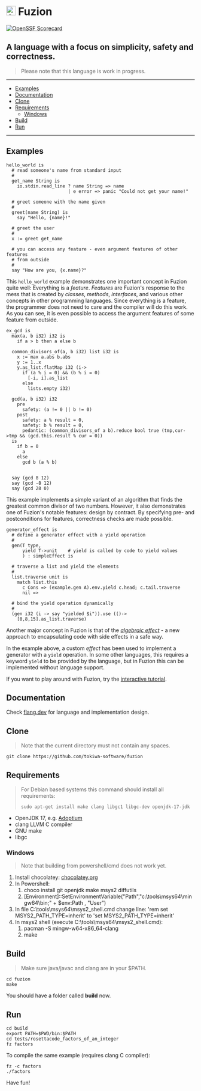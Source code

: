 # <img src="assets/logo.svg" alt="fuzion logo" width="25" /> Fuzion

[![OpenSSF
Scorecard](https://api.securityscorecards.dev/projects/github.com/tokiwa-software/fuzion/badge)](https://api.securityscorecards.dev/projects/github.com/tokiwa-software/fuzion)

## A language with a focus on simplicity, safety and correctness.

> Please note that this language is work in progress.

---

<!--ts-->
   * [Examples](#examples)
   * [Documentation](#documentation)
   * [Clone](#clone)
   * [Requirements](#requirements)
     * [Windows](#windows)
   * [Build](#build)
   * [Run](#run)
<!--te-->

---

## Examples

```
hello_world is
  # read someone's name from standard input
  #
  get_name String is
    io.stdin.read_line ? name String => name
                       | e error => panic "Could not get your name!"

  # greet someone with the name given
  #
  greet(name String) is
    say "Hello, {name}!"

  # greet the user
  #
  x := greet get_name

  # you can access any feature - even argument features of other features
  # from outside
  #
  say "How are you, {x.name}?"
```

This `hello_world` example demonstrates one important concept in Fuzion quite
well: Everything is a *feature*. *Features* are Fuzion's response to the mess
that is created by *classes*, *methods*, *interfaces*, and various other
concepts in other programming languages. Since everything is a feature, the
programmer does not need to care and the compiler will do this work. As you can
see, it is even possible to access the argument features of some feature from
outside.

```
ex_gcd is
  max(a, b i32) i32 is
    if a > b then a else b

  common_divisors_of(a, b i32) list i32 is
    x := max a.abs b.abs
    y := 1..x
    y.as_list.flatMap i32 (i->
      if (a % i = 0) && (b % i = 0)
        [-i, i].as_list
      else
        lists.empty i32)

  gcd(a, b i32) i32
    pre
      safety: (a != 0 || b != 0)
    post
      safety: a % result = 0,
      safety: b % result = 0,
      pedantic: (common_divisors_of a b).reduce bool true (tmp,cur->tmp && (gcd.this.result % cur = 0))
  is
    if b = 0
      a
    else
      gcd b (a % b)


  say (gcd 8 12)
  say (gcd -8 12)
  say (gcd 28 0)
```

This example implements a simple variant of an algorithm that finds the greatest
common divisor of two numbers. However, it also demonstrates one of Fuzion's
notable features: design by contract. By specifying pre- and postconditions for
features, correctness checks are made possible.

```
generator_effect is
  # define a generator effect with a yield operation
  #
  gen(T type,
      yield T->unit    # yield is called by code to yield values
      ) : simpleEffect is

  # traverse a list and yield the elements
  #
  list.traverse unit is
    match list.this
      c Cons => (example.gen A).env.yield c.head; c.tail.traverse
      nil =>

  # bind the yield operation dynamically
  #
  (gen i32 (i -> say "yielded $i")).use (()->
    [0,8,15].as_list.traverse)
```

Another major concept in Fuzion is that of the
*[algebraic effect](https://en.wikipedia.org/wiki/Effect_system)* - a new
approach to encapsulating code with side effects in a safe way.

In the example above, a custom *effect* has been used to implement a generator
with a `yield` operation. In some other languages, this requires a keyword
`yield` to be provided by the language, but in Fuzion this can be implemented
without language support.

If you want to play around with Fuzion, try the
[interactive tutorial](https://flang.dev/tutorial/index).

## Documentation

Check [flang.dev](https://flang.dev) for language and implementation design.


## Clone

> Note that the current directory must not contain any spaces.

    git clone https://github.com/tokiwa-software/fuzion

## Requirements

> For Debian based systems this command should install all requirements:
>
>     sudo apt-get install make clang libgc1 libgc-dev openjdk-17-jdk

- OpenJDK 17, e.g. [Adoptium](https://github.com/adoptium/temurin17-binaries/releases/)
- clang LLVM C compiler
- GNU make
- libgc

### Windows

> Note that building from powershell/cmd does not work yet.

1) Install chocolatey: [chocolatey.org](https://chocolatey.org/install)
2) In Powershell:
    1) choco install git openjdk make msys2 diffutils
    2) [Environment]::SetEnvironmentVariable("Path","c:\tools\msys64\mingw64\bin;" + $env:Path , "User")
3) In file C:\tools\msys64\msys2_shell.cmd change line: 'rem set MSYS2_PATH_TYPE=inherit' to 'set MSYS2_PATH_TYPE=inherit'
4) In msys2 shell (execute C:\tools\msys64\msys2_shell.cmd):
    1) pacman -S mingw-w64-x86_64-clang
    2) make

## Build

> Make sure java/javac and clang are in your $PATH.

    cd fuzion
    make

You should have a folder called **build** now.

## Run

    cd build
    export PATH=$PWD/bin:$PATH
    cd tests/rosettacode_factors_of_an_integer
    fz factors

To compile the same example (requires clang C compiler):

    fz -c factors
    ./factors

Have fun!

